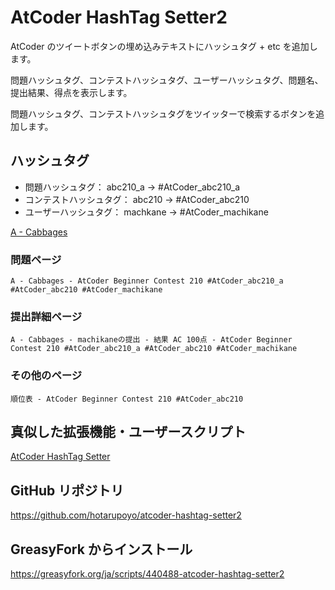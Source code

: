 # AtCoder HashTag Setter2

AtCoder のツイートボタンの埋め込みテキストにハッシュタグ + etc を追加します。

問題ハッシュタグ、コンテストハッシュタグ、ユーザーハッシュタグ、問題名、提出結果、得点を表示します。

問題ハッシュタグ、コンテストハッシュタグをツイッターで検索するボタンを追加します。

## ハッシュタグ

- 問題ハッシュタグ： abc210_a → #AtCoder_abc210_a
- コンテストハッシュタグ： abc210 → #AtCoder_abc210
- ユーザーハッシュタグ： machkane → #AtCoder_machikane

[A \- Cabbages](https://atcoder.jp/contests/abc210/tasks/abc210_a)

### 問題ページ

```text
A - Cabbages - AtCoder Beginner Contest 210 #AtCoder_abc210_a #AtCoder_abc210 #AtCoder_machikane
```

### 提出詳細ページ

```text
A - Cabbages - machikaneの提出 - 結果 AC 100点 - AtCoder Beginner Contest 210 #AtCoder_abc210_a #AtCoder_abc210 #AtCoder_machikane
```

### その他のページ

```text
順位表 - AtCoder Beginner Contest 210 #AtCoder_abc210
```

## 真似した拡張機能・ユーザースクリプト

[AtCoder HashTag Setter](https://greasyfork.org/ja/scripts/422324-atcoder-hashtag-setter)

## GitHub リポジトリ

<https://github.com/hotarupoyo/atcoder-hashtag-setter2>

## GreasyFork からインストール

<https://greasyfork.org/ja/scripts/440488-atcoder-hashtag-setter2>
